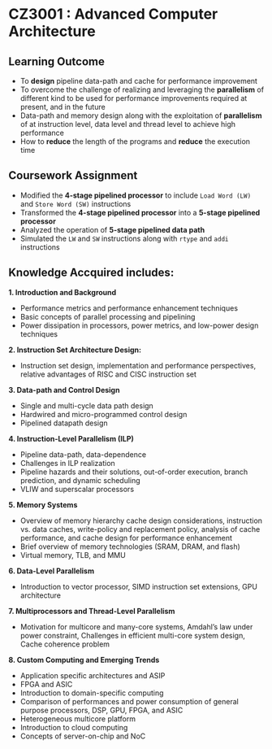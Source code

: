 # CZ3001 : Advanced Computer Architecture

## Learning Outcome
* To **design** pipeline data-path and cache for performance improvement
* To overcome the challenge of realizing and leveraging the **parallelism** of different kind to be used for performance improvements required at present, and in the future
* Data-path and memory design along with the exploitation of **parallelism** of at instruction level, data level and thread level to achieve high performance
* How to **reduce** the length of the programs and **reduce** the execution time

## Coursework Assignment
- Modified the **4-stage pipelined processor** to include ``Load Word (LW)`` and ``Store Word (SW)`` instructions
- Transformed the **4-stage pipelined processor** into a **5-stage pipelined processor**
- Analyzed the operation of **5-stage pipelined data path** 
- Simulated the ``LW`` and ``SW`` instructions along with ``rtype`` and ``addi`` instructions 

## Knowledge Accquired includes: 

**1. Introduction and Background**
- Performance metrics and performance enhancement
techniques
- Basic concepts of parallel processing and pipelining
- Power dissipation in processors, power metrics, and low-power design techniques

**2. Instruction Set Architecture Design:**
- Instruction set design, implementation and performance perspectives, relative advantages of RISC and CISC instruction set

**3. Data-path and Control Design**
- Single and multi-cycle data path design
- Hardwired and micro-programmed control design
- Pipelined datapath design

**4. Instruction-Level Parallelism (ILP)**
- Pipeline data-path, data-dependence
- Challenges in ILP realization
- Pipeline hazards and their solutions, out-of-order execution, branch prediction, and dynamic scheduling
- VLIW and superscalar processors

**5. Memory Systems**
- Overview of memory hierarchy cache design considerations, instruction vs. data caches, write-policy and replacement policy, analysis of cache performance, and cache design for performance enhancement
- Brief overview of memory technologies (SRAM, DRAM, and flash) 
- Virtual memory, TLB, and MMU

**6. Data-Level Parallelism**
- Introduction to vector processor, SIMD instruction set extensions, GPU architecture

**7. Multiprocessors and Thread-Level Parallelism**
- Motivation for multicore and many-core systems, Amdahl’s law under power constraint, Challenges in efficient multi-core system design, Cache coherence problem

**8. Custom Computing and Emerging Trends**
- Application specific architectures and ASIP
- FPGA and ASIC
- Introduction to domain-specific computing
- Comparison of performances and power consumption of general purpose processors, DSP, GPU, FPGA, and ASIC
- Heterogeneous multicore platform
- Introduction to cloud computing
- Concepts of server-on-chip and NoC
